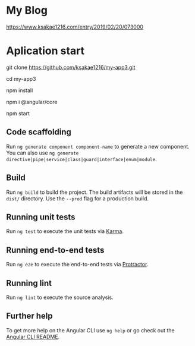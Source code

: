 # My Blog
https://www.ksakae1216.com/entry/2019/02/20/073000

# Aplication start

git clone https://github.com/ksakae1216/my-app3.git

cd my-app3

npm install

npm i @angular/core


npm start

## Code scaffolding

Run `ng generate component component-name` to generate a new component. You can also use `ng generate directive|pipe|service|class|guard|interface|enum|module`.

## Build

Run `ng build` to build the project. The build artifacts will be stored in the `dist/` directory. Use the `--prod` flag for a production build.

## Running unit tests

Run `ng test` to execute the unit tests via [Karma](https://karma-runner.github.io).

## Running end-to-end tests

Run `ng e2e` to execute the end-to-end tests via [Protractor](http://www.protractortest.org/).

## Running lint

Run `ng lint` to execute the source analysis.

## Further help

To get more help on the Angular CLI use `ng help` or go check out the [Angular CLI README](https://github.com/angular/angular-cli/blob/master/README.md).  


